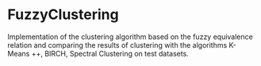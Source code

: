# FuzzyClustering
Implementation of the clustering algorithm based on the fuzzy equivalence relation and comparing the results of clustering with the algorithms K-Means ++, BIRCH, Spectral Clustering on test datasets.
